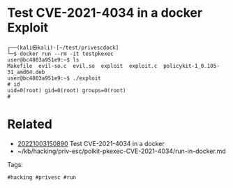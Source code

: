 # Test CVE-2021-4034 in a docker Exploit
```
┌──(kali㉿kali)-[~/test/privescdock]
└─$ docker run --rm -it testpkexec
user@bc4803a951e9:~$ ls
Makefile  evil-so.c  evil.so  exploit  exploit.c  policykit-1_0.105-31_amd64.deb
user@bc4803a951e9:~$ ./exploit 
# id
uid=0(root) gid=0(root) groups=0(root)
#    
```

# Related

- [20221003150890](/zet/20221003150890/README.md) Test CVE-2021-4034 in a docker
- ~/kb/hacking/priv-esc/polkit-pkexec-CVE-2021-4034/run-in-docker.md

Tags:

    #hacking #privesc #run 
